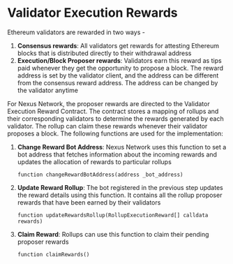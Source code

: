 # Validator Execution Rewards

Ethereum validators are rewarded in two ways -

1. **Consensus rewards**: All validators get rewards for attesting Ethereum blocks that is distributed directly to their withdrawal address
2. **Execution/Block Proposer rewards**: Validators earn this reward as tips paid whenever they get the opportunity to propose a block. The reward address is set by the validator client, and the address can be different from the consensus reward address. The address can be changed by the validator anytime

For Nexus Network, the proposer rewards are directed to the Validator Execution Reward Contract. The contract stores a mapping of rollups and their corresponding validators to determine the rewards generated by each validator. The rollup can claim these rewards whenever their validator proposes a block. The following functions are used for the implementation:

1.  **Change Reward Bot Address**: Nexus Network uses this function to set a bot address that fetches information about the incoming rewards and updates the allocation of rewards to particular rollups

    ```solidity
    function changeRewardBotAddress(address _bot_address)
    ```


2.  **Update Reward Rollup**: The bot registered in the previous step updates the reward details using this function. It contains all the rollup proposer rewards that have been earned by their validators

    ```solidity
    function updateRewardsRollup(RollupExecutionReward[] calldata rewards)
    ```


3.  **Claim Reward**: Rollups can use this function to claim their pending proposer rewards

    ```solidity
    function claimRewards()
    ```

